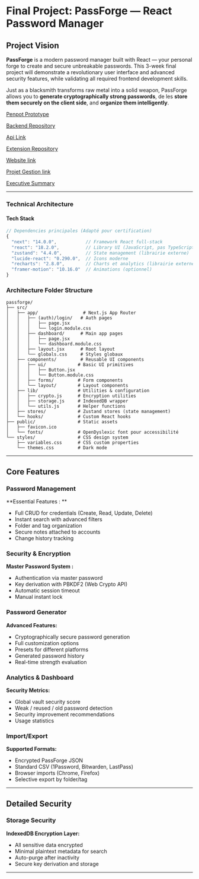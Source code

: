 # Final Project: PassForge — React Password Manager

## Project Vision

**PassForge** is a modern password manager built with React — your personal forge to create and secure unbreakable passwords.
This 3-week final project will demonstrate a revolutionary user interface and advanced security features, while validating all required frontend development skills.

Just as a blacksmith transforms raw metal into a solid weapon, PassForge allows you to **generate cryptographically strong passwords**, de les **store them securely on the client side**, and **organize them intelligently**.

[Penpot Prototype](https://design.penpot.app/#/view?file-id=aadbbc88-0e4c-80b8-8006-e9b14bd20194&page-id=4e81a81c-fc00-80db-8006-e9c810142ee1&section=interactions&index=0&share-id=10e879d4-e5a6-801a-8007-0219f5cef3ca)

[Backend Repository](https://github.com/PassForgeTHP/Rails_Passforge)

[Api Link](https://passforge-api.onrender.com/)

[Extension Repository](https://github.com/PassForgeTHP/Extension_Passforge)

[Website link](https://pass-forge-en.netlify.app/)

[Projet Gestion link](https://github.com/orgs/PassForgeTHP/projects/1 )

[Executive Summary](https://drive.google.com/file/d/1L1cyum9akTXrJlM3SrZoZTESzxrk0eZP/view?usp=sharing)

---

### Technical Architecture
#### Tech Stack

```javascript
// Dependencies principales (Adapté pour certification)
{
  "next": "14.0.0",           // Framework React full-stack
  "react": "18.2.0",          // Library UI (JavaScript, pas TypeScript)
  "zustand": "4.4.0",         // State management (librairie externe)
  "lucide-react": "0.290.0",  // Icons moderne
  "recharts": "2.8.0",        // Charts et analytics (librairie externe)
  "framer-motion": "10.16.0"  // Animations (optionnel)
}

```

### Architecture Folder Structure

```
passforge/
├── src/
│   ├── app/                 # Next.js App Router
│   │   ├── (auth)/login/   # Auth pages
│   │   │   ├── page.jsx
│   │   │   └── login.module.css
│   │   ├── dashboard/      # Main app pages
│   │   │   ├── page.jsx
│   │   │   └── dashboard.module.css
│   │   ├── layout.jsx      # Root layout
│   │   └── globals.css     # Styles globaux
│   ├── components/         # Reusable UI components
│   │   ├── ui/            # Basic UI primitives
│   │   │   ├── Button.jsx
│   │   │   └── Button.module.css
│   │   ├── forms/         # Form components
│   │   └── layout/        # Layout components
│   ├── lib/               # Utilities & configuration
│   │   ├── crypto.js      # Encryption utilities
│   │   ├── storage.js     # IndexedDB wrapper
│   │   └── utils.js       # Helper functions
│   ├── stores/            # Zustand stores (state management)
│   └── hooks/             # Custom React hooks
├── public/                # Static assets
│   ├── favicon.ico
│   └── fonts/             # OpenDyslexic font pour accessibilité
└── styles/                # CSS design system
    ├── variables.css      # CSS custom properties
    └── themes.css         # Dark mode
```

---

## Core Features

### Password Management

**Essential Features : **
- Full CRUD for credentials (Create, Read, Update, Delete)
- Instant search with advanced filters
- Folder and tag organization
- Secure notes attached to accounts
- Change history tracking

### Security & Encryption

**Master Password System :**
- Authentication via master password
- Key derivation with PBKDF2 (Web Crypto API)
- Automatic session timeout
- Manual instant lock

### Password Generator

**Advanced Features:**
- Cryptographically secure password generation
- Full customization options
- Presets for different platforms
- Generated password history
- Real-time strength evaluation

### Analytics & Dashboard

**Security Metrics:**
- Global vault security score
- Weak / reused / old password detection
- Security improvement recommendations
- Usage statistics

### Import/Export

**Supported Formats:**
- Encrypted PassForge JSON
- Standard CSV (1Password, Bitwarden, LastPass)
- Browser imports (Chrome, Firefox)
- Selective export by folder/tag

---
## Detailed Security

### Storage Security

**IndexedDB Encryption Layer:**
- All sensitive data encrypted
- Minimal plaintext metadata for search
- Auto-purge after inactivity
- Secure key derivation and storage

---
